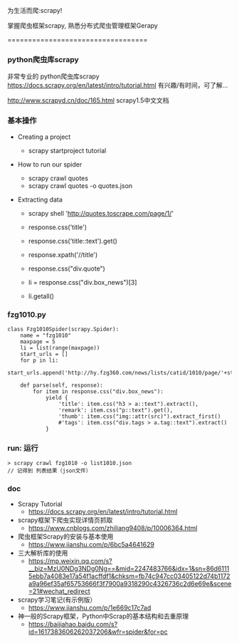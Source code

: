 

为生活而爬:scrapy!

掌握爬虫框架scrapy, 
熟悉分布式爬虫管理框架Gerapy


==================================


### python爬虫库scrapy

非常专业的 python爬虫库scrapy
https://docs.scrapy.org/en/latest/intro/tutorial.html
有兴趣/有时间，可了解...

http://www.scrapyd.cn/doc/165.html
scrapy1.5中文文档


### 基本操作

* Creating a project
  - scrapy startproject tutorial

* How to run our spider
  - scrapy crawl quotes
  - scrapy crawl quotes -o quotes.json

* Extracting data
  - scrapy shell 'http://quotes.toscrape.com/page/1/'
  - response.css('title')
  - response.css('title::text').get()
  - response.xpath('//title')
  - response.css("div.quote")

  - li = response.css("div.box_news")[3]
  - li.getall()

### fzg1010.py

```
class Fzg1010Spider(scrapy.Spider):
    name = "fzg1010"
    maxpage = 5
    li = list(range(maxpage))
    start_urls = []
    for p in li:
        start_urls.append('http://hy.fzg360.com/news/lists/catid/1010/page/'+str(p)+'.html')

    def parse(self, response):
        for item in response.css("div.box_news"):
            yield {
                'title': item.css("h3 > a::text").extract(),
                'remark': item.css("p::text").get(),
                'thumb': item.css("img::attr(src)").extract_first()
                #'tags': item.css("div.tags > a.tag::text").extract()
            }
```

### run: 运行
    > scrapy crawl fzg1010 -o list1010.json
    // 记得到 列表结果（json文件）


### doc

* Scrapy Tutorial
  - https://docs.scrapy.org/en/latest/intro/tutorial.html
* scrapy框架下爬虫实现详情页抓取
  - https://www.cnblogs.com/zhiliang9408/p/10006364.html
* 爬虫框架Scrapy的安装与基本使用
  - https://www.jianshu.com/p/6bc5a4641629
* 三大解析库的使用
  - https://mp.weixin.qq.com/s?__biz=MzU0NDg3NDg0Ng==&mid=2247483766&idx=1&sn=86d61115ebb7a4083e17a54f1acffdf1&chksm=fb74c947cc03405122d74b1172a9a96ef35af65753666f3f7900a9318290c4326736c2d6e69e&scene=21#wechat_redirect
* scrapy学习笔记(有示例版）
  - https://www.jianshu.com/p/1e669c17c7ad
* 神一般的Scrapy框架，Python中Scrap的基本结构和去重原理
  - https://baijiahao.baidu.com/s?id=1617383606262037206&wfr=spider&for=pc



